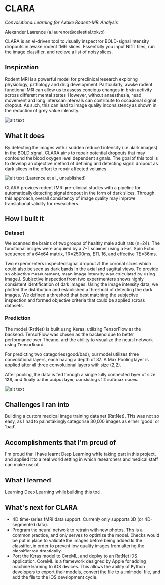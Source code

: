 # CLARA 
_Convolutional Learning for Awake Rodent-MRI Analysis_

Alexander Laurence (a.laurence@celestial.tokyo)

CLARA is an AI-driven tool to visually inspect for BOLD-signal intensity dropouts in awake rodent fMRI slices. Essentially you input NIfTI files, run the image classifier, and recieve a list of noisy slices.

## Inspiration
Rodent MRI is a powerful model for preclinical research exploring physiology, pathology and drug development. Particularly, awake rodent functional MRI can allow us to assess concious changes in brain activity across different mental states. However, without anaesthesia, head movement and long interscan intervals can contribute to occasional signal dropout. As such, this can lead to image quality inconsistency as shown in the reduction of grey value intensity. 

![alt text](https://imgur.com/lGOTyCL.png)

## What it does
By detecting the images with a sudden reduced intensity (i.e. dark images) in the BOLD signal, CLARA aims to repair potential dropouts that may confound the blood oxygen level dependent signals. The goal of this tool is to develop an objective method of defining and detecting signal dropout as dark slices in the effort to repair affected volumes. 

![alt text](https://imgur.com/KSatZrQ.png)
(Laurence et al., unpublished)

CLARA provides rodent fMRI pre-clinical studies with a pipeline for automatically detecting signal dropout in the form of dark slices. Through this approach, overall consistency of image quality may improve translational validity for researchers.

## How I built it
### Dataset
We scanned the brains of two groups of healthy male adult rats (n=24). The functional images were acquired by a 7-T scanner using a Fast Spin Echo sequence of a 64x64 matrix, TR=2500ms, ETL 16, and effective TE=36ms. 

Two experimenters inspected signal dropout at the coronal slices which could also be seen as dark bands in the axial and sagittal views. To provide an objective measurement, mean image intensity was calculated by using ImageJ. Subjective inspection from two experimenters shows highly consistent identification of dark images. Using the image intensity data, we plotted the distribution and established a threshold of detecting the dark images. We defined a threshold that best matching the subjective inspection and formed objective criteria that could be applied across datasets. 

### Prediction
The model (RatNet) is built using Keras, utilizing TensorFlow as the backend. TensorFlow was chosen as the backend due to better performance over Theano, and the ability to visualize the neural network using TensorBoard.

For predicting two categories (good/bad), our model utilizes three convolutional layers, each having a depth of 32. A Max Pooling layer is applied after all three convolutional layers with size (2,2).

After pooling, the data is fed through a single fully connected layer of size 128, and finally to the output layer, consisting of 2 softmax nodes.

![alt text](https://camo.githubusercontent.com/7c4023519dabde95b1accdd7dfbd38e13cd7daa2/68747470733a2f2f692e696d6775722e636f6d2f744179664237322e706e67)

## Challenges I ran into
Building a custom medical image training data net (RatNet). This was not so easy, as I had to painstakingly categorise 30,000 images as either 'good' or 'bad'.

## Accomplishments that I'm proud of
I'm proud that I have learnt Deep Learning while taking part in this project, and applied it to a real world setting in which researchers and medical staff can make use of.

## What I learned
Learning Deep Learning while building this tool.

## What's next for CLARA
* 4D time-series fMRI data support. Currenly only supports 3D (or 4D-segmented data).
* Program the neural network to retrain with new photos. This is a common practice, and only serves to optimize the model. Checks would be put in place to validate the images before being added to the classifier, in order to prevent low quality images from altering the classifier too drastically.
* Port the Keras model to CoreML, and deploy to an RatNet iOS application. CoreML is a framework designed by Apple for adding machine learning to iOS devices. This allows the ability of Python developers to export their models, convert the file to a .mlmodel file, and add the file to the iOS development cycle.
